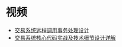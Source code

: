 








# 视频

* [交易系统远程调用事务处理设计](https://www.bilibili.com/video/av62173010)
* [交易系统核心代码实战及技术细节设计详解](https://www.bilibili.com/video/av59518995/?spm_id_from=333.788.videocard.2)



